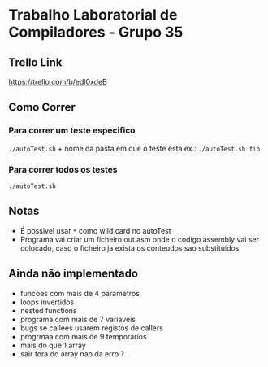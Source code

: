 
# Trabalho Laboratorial de Compiladores - Grupo 35

## Trello Link
https://trello.com/b/edl0xdeB

##  Como Correr
### Para correr um teste especifico
`./autoTest.sh` + nome da pasta em que o teste esta
ex.: `./autoTest.sh fib`

### Para correr todos os testes
`./autoTest.sh`


## Notas
*  É possivel usar `*` como wild card no autoTest
* Programa vai criar um ficheiro out.asm onde o codigo assembly vai ser colocado, caso o ficheiro ja exista os conteudos sao substituidos

## Ainda não implementado
* funcoes com mais de 4 parametros
* loops invertidos
* nested functions
* programa com mais de 7 variaveis
* bugs se callees usarem registos de callers
* progrmaa com mais de 9 temporarios
* mais do que 1 array 
* sair fora do array nao da erro ? 
	
